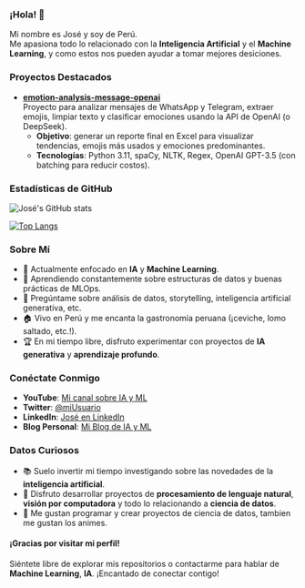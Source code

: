 ### ¡Hola! 👋

Mi nombre es José y soy de Perú.  
Me apasiona todo lo relacionado con la **Inteligencia Artificial** y el **Machine Learning**, y como estos nos pueden ayudar a tomar mejores desiciones.

### Proyectos Destacados

- [**emotion-analysis-message-openai**](https://github.com/joseaaa/emotion-analysis-message-openai)  
  Proyecto para analizar mensajes de WhatsApp y Telegram, extraer emojis, limpiar texto y clasificar emociones usando la API de OpenAI (o DeepSeek).  
  - **Objetivo**: generar un reporte final en Excel para visualizar tendencias, emojis más usados y emociones predominantes.  
  - **Tecnologías**: Python 3.11, spaCy, NLTK, Regex, OpenAI GPT-3.5 (con batching para reducir costos).

### Estadísticas de GitHub

![José's GitHub stats](https://github-readme-stats.vercel.app/api?username=joseaaa&show_icons=true&theme=dracula&count_private=true)

[![Top Langs](https://github-readme-stats.vercel.app/api/top-langs/?username=joseaaa&theme=dracula)](https://github.com/tu-usuario/github-readme-stats)

### Sobre Mí

- 🔭 Actualmente enfocado en **IA** y **Machine Learning**.  
- 🌱 Aprendiendo constantemente sobre estructuras de datos y buenas prácticas de MLOps.  
- 💬 Pregúntame sobre análisis de datos, storytelling, inteligencia artificial generativa, etc.  
- 🏠 Vivo en Perú y me encanta la gastronomía peruana (¡ceviche, lomo saltado, etc.!).  
- 🏆 En mi tiempo libre, disfruto experimentar con proyectos de **IA generativa** y **aprendizaje profundo**.

### Conéctate Conmigo

- **YouTube**: [Mi canal sobre IA y ML](https://www.youtube.com/@josealarcon8745)  
- **Twitter**: [@miUsuario](https://twitter.com/...)  
- **LinkedIn**: [José en LinkedIn](https://www.linkedin.com/in/jose-armando-alarcon-arone/)  
- **Blog Personal**: [Mi Blog de IA y ML](https://.../)

### Datos Curiosos

- 📚 Suelo invertir mi tiempo investigando sobre las novedades de la **inteligencia artificial**.  
- 🤖 Disfruto desarrollar proyectos de **procesamiento de lenguaje natural**, **visión por computadora** y todo lo relacionando a **ciencia de datos**.  
- 🧩 Me gustan programar y crear proyectos de ciencia de datos, tambien me gustan los animes.  

#### ¡Gracias por visitar mi perfil!

Siéntete libre de explorar mis repositorios o contactarme para hablar de **Machine Learning**, **IA**. ¡Encantado de conectar contigo!
